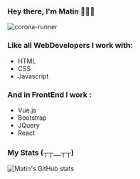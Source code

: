 ### Hey there, I'm Matin 🙋🏻‍♂️
![corona-runner](https://user-images.githubusercontent.com/69871290/124500350-d87fee00-ddd4-11eb-910e-fa8ee941d8c0.gif)

### Like all WebDevelopers I work with:
- HTML
- CSS
- Javascript
### And in FrontEnd I work :
- Vue.js
- Bootstrap
- JQuery
- React

### My Stats (┬┬﹏┬┬)
![Matin's GitHub stats](https://github-readme-stats.vercel.app/api?username=MatinDehghanian&count_private=true&show_icons=true&theme=merko&include_all_commits)
